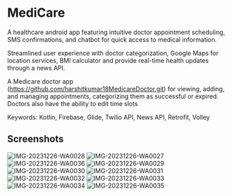 
# MediCare

A healthcare android app featuring intuitive doctor appointment scheduling, SMS confirmations, and chatbot for
quick access to medical information.

Streamlined user experience with doctor categorization, Google Maps for location services, BMI calculator and provide
real-time health updates through a news API.

A Medicare doctor app
(https://github.com/harshitkumar18MedicareDoctor.git)  for viewing, adding, and managing appointments, categorizing them as successful or expired.
Doctors also have the ability to edit time slots

Keywords: Kotlin, Firebase, Glide, Twilio API, News API, Retrofit, Volley




## Screenshots
![IMG-20231226-WA0028](https://github.com/harshitkumar18/Medicare/assets/136173522/e0d8aaf7-e850-4923-8961-8f8ca09b5ef4)
![IMG-20231226-WA0027](https://github.com/harshitkumar18/Medicare/assets/136173522/5cc97955-53a1-4b5d-9a04-30c4fa9a6f42)
![IMG-20231226-WA0036](https://github.com/harshitkumar18/Medicare/assets/136173522/7dae989b-249b-4361-a9dd-1a6cdd6cf1a0)
![IMG-20231226-WA0029](https://github.com/harshitkumar18/Medicare/assets/136173522/756642e9-4950-4d63-a2dc-c909ee05d4b5)
![IMG-20231226-WA0030](https://github.com/harshitkumar18/Medicare/assets/136173522/5d0cc072-4910-4e8d-8a7b-a6d13d77b443)
![IMG-20231226-WA0031](https://github.com/harshitkumar18/Medicare/assets/136173522/55f81628-657f-42ef-84c9-1e928529aeeb)
![IMG-20231226-WA0032](https://github.com/harshitkumar18/Medicare/assets/136173522/66f2a92a-ca0a-4125-8fb7-aab50b560d75)
![IMG-20231226-WA0033](https://github.com/harshitkumar18/Medicare/assets/136173522/bb7143a6-972c-4161-95f6-40fc7a0ee1d5)
![IMG-20231226-WA0034](https://github.com/harshitkumar18/Medicare/assets/136173522/d660e742-7842-4528-a35a-de6651a5f80f)
![IMG-20231226-WA0035](https://github.com/harshitkumar18/Medicare/assets/136173522/bf3112ac-63b4-4435-9611-5c839d54c464)
